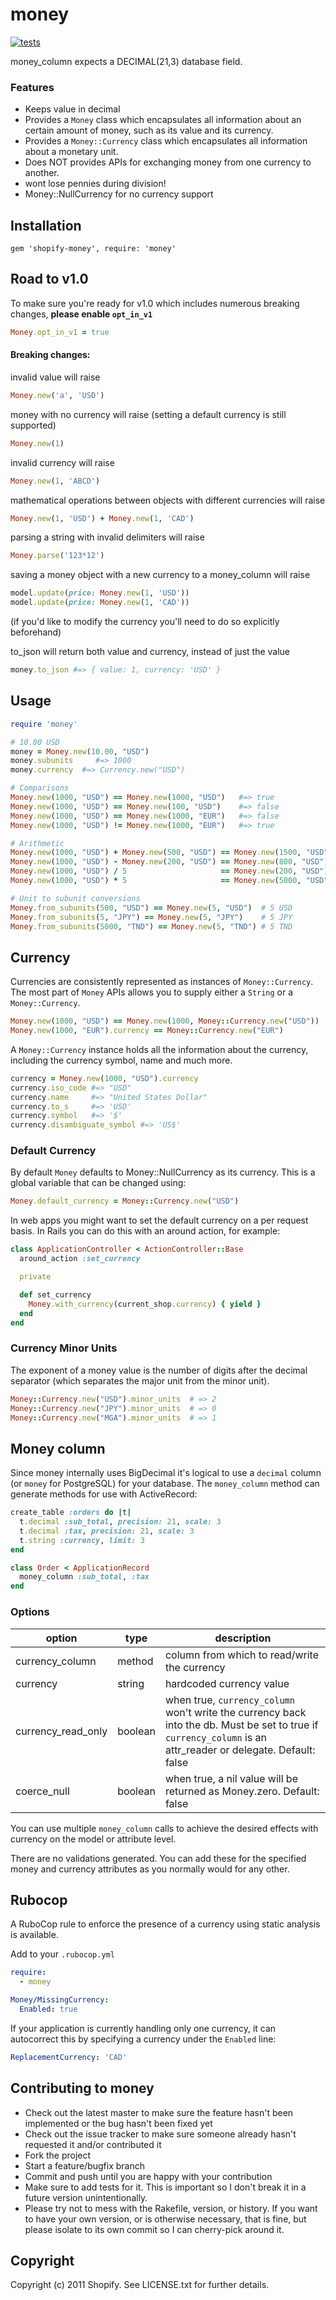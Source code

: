 # money

[![tests](https://github.com/Shopify/money/workflows/tests/badge.svg)](https://github.com/Shopify/money/actions?query=workflow%3Atests+branch%3Amaster)


money_column expects a DECIMAL(21,3) database field.

### Features

- Keeps value in decimal
- Provides a `Money` class which encapsulates all information about an certain
  amount of money, such as its value and its currency.
- Provides a `Money::Currency` class which encapsulates all information about
  a monetary unit.
- Does NOT provides APIs for exchanging money from one currency to another.
- wont lose pennies during division!
- Money::NullCurrency for no currency support

## Installation

    gem 'shopify-money', require: 'money'

## Road to v1.0
To make sure you're ready for v1.0 which includes numerous breaking changes, **please enable `opt_in_v1`**
```ruby
Money.opt_in_v1 = true
```
#### Breaking changes:

invalid value will raise
```ruby
Money.new('a', 'USD')
```

money with no currency will raise (setting a default currency is still supported)
```ruby
Money.new(1)
```

invalid currency will raise
```ruby
Money.new(1, 'ABCD')
```

mathematical operations between objects with different currencies will raise
```ruby
Money.new(1, 'USD') + Money.new(1, 'CAD')
```

parsing a string with invalid delimiters will raise
```ruby
Money.parse('123*12')
```

saving a money object with a new currency to a money_column will raise
```ruby
model.update(price: Money.new(1, 'USD'))
model.update(price: Money.new(1, 'CAD'))
```
(if you'd like to modify the currency you'll need to do so explicitly beforehand)

to_json will return both value and currency, instead of just the value
```ruby
money.to_json #=> { value: 1, currency: 'USD' }
```

## Usage

``` ruby
require 'money'

# 10.00 USD
money = Money.new(10.00, "USD")
money.subunits     #=> 1000
money.currency  #=> Currency.new("USD")

# Comparisons
Money.new(1000, "USD") == Money.new(1000, "USD")   #=> true
Money.new(1000, "USD") == Money.new(100, "USD")    #=> false
Money.new(1000, "USD") == Money.new(1000, "EUR")   #=> false
Money.new(1000, "USD") != Money.new(1000, "EUR")   #=> true

# Arithmetic
Money.new(1000, "USD") + Money.new(500, "USD") == Money.new(1500, "USD")
Money.new(1000, "USD") - Money.new(200, "USD") == Money.new(800, "USD")
Money.new(1000, "USD") / 5                     == Money.new(200, "USD")
Money.new(1000, "USD") * 5                     == Money.new(5000, "USD")

# Unit to subunit conversions
Money.from_subunits(500, "USD") == Money.new(5, "USD")  # 5 USD
Money.from_subunits(5, "JPY") == Money.new(5, "JPY")    # 5 JPY
Money.from_subunits(5000, "TND") == Money.new(5, "TND") # 5 TND
```

## Currency

Currencies are consistently represented as instances of `Money::Currency`.
The most part of `Money` APIs allows you to supply either a `String` or a
`Money::Currency`.

``` ruby
Money.new(1000, "USD") == Money.new(1000, Money::Currency.new("USD"))
Money.new(1000, "EUR").currency == Money::Currency.new("EUR")
```

A `Money::Currency` instance holds all the information about the currency,
including the currency symbol, name and much more.

``` ruby
currency = Money.new(1000, "USD").currency
currency.iso_code #=> "USD"
currency.name     #=> "United States Dollar"
currency.to_s     #=> 'USD'
currency.symbol   #=> '$'
currency.disambiguate_symbol #=> 'US$'
```

### Default Currency

By default `Money` defaults to Money::NullCurrency as its currency. This is a
global variable that can be changed using:

``` ruby
Money.default_currency = Money::Currency.new("USD")
```

In web apps you might want to set the default currency on a per request basis.
In Rails you can do this with an around action, for example:

```ruby
class ApplicationController < ActionController::Base
  around_action :set_currency

  private

  def set_currency
    Money.with_currency(current_shop.currency) { yield }
  end
end
```

### Currency Minor Units

The exponent of a money value is the number of digits after the decimal
separator (which separates the major unit from the minor unit).

``` ruby
Money::Currency.new("USD").minor_units  # => 2
Money::Currency.new("JPY").minor_units  # => 0
Money::Currency.new("MGA").minor_units  # => 1
```

## Money column

Since money internally uses BigDecimal it's logical to use a `decimal` column
(or `money` for PostgreSQL) for your database. The `money_column` method can
generate methods for use with ActiveRecord:

```ruby
create_table :orders do |t|
  t.decimal :sub_total, precision: 21, scale: 3
  t.decimal :tax, precision: 21, scale: 3
  t.string :currency, limit: 3
end

class Order < ApplicationRecord
  money_column :sub_total, :tax
end
```

### Options

| option | type |  description |
| --- | --- |  --- |
| currency_column | method | column from which to read/write the currency  |
| currency | string | hardcoded currency value  |
| currency_read_only | boolean |  when true, `currency_column` won't write the currency back into the db. Must be set to true if `currency_column` is an attr_reader or delegate. Default: false |
| coerce_null | boolean | when true, a nil value will be returned as Money.zero. Default: false |

You can use multiple `money_column` calls to achieve the desired effects with
currency on the model or attribute level.

There are no validations generated. You can add these for the specified money
and currency attributes as you normally would for any other.

## Rubocop

A RuboCop rule to enforce the presence of a currency using static analysis is available.

Add to your `.rubocop.yml`
```yaml
require:
  - money

Money/MissingCurrency:
  Enabled: true
```

If your application is currently handling only one currency, it can autocorrect this by specifying a currency under the `Enabled` line:

```yaml
ReplacementCurrency: 'CAD'
```

## Contributing to money

- Check out the latest master to make sure the feature hasn't been implemented or the bug hasn't been fixed yet
- Check out the issue tracker to make sure someone already hasn't requested it and/or contributed it
- Fork the project
- Start a feature/bugfix branch
- Commit and push until you are happy with your contribution
- Make sure to add tests for it. This is important so I don't break it in a future version unintentionally.
- Please try not to mess with the Rakefile, version, or history. If you want to have your own version, or is otherwise necessary, that is fine, but please isolate to its own commit so I can cherry-pick around it.

## Copyright

Copyright (c) 2011 Shopify. See LICENSE.txt for
further details.

